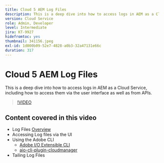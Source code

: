 ```yaml
---
title: Cloud 5 AEM Log Files
description: This is a deep dive into how to access logs in AEM as a Cloud Service, including how to access them via the user interface as well as from APIs.
version: Cloud Service
role: Admin, Developer
level: Intermediate
jira: KT-9927
hidefromtoc: yes
thumbnail: 341156.jpeg
exl-id: 1d000b09-52e7-4828-a0b3-32a47131e66c
duration: 317
---
```

# Cloud 5 AEM Log Files

This is a deep dive into how to access logs in AEM as a Cloud Service, including how to access them via the user interface as well as from APIs.
 
>[!VIDEO](https://video.tv.adobe.com/v/341156?quality=12&learn=on)

## Content covered in this video

+ Log Files [Overview](https://experienceleague.adobe.com/docs/experience-manager-learn/cloud-service/debugging/debugging-aem-as-a-cloud-service/logs.html)
+ Accessing Log files via the UI
+ Using the Adobe CLI
  + [Adobe I/O Extensible CLI](https://github.com/adobe/aio-cli)
  + [aio-cli-plugin-cloudmanager](https://github.com/adobe/aio-cli-plugin-cloudmanager/blob/main/README.md)
+ Tailing Log Files